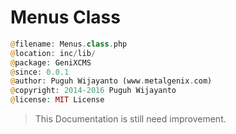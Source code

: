 # Menus Class

```php
@filename: Menus.class.php
@location: inc/lib/
@package: GeniXCMS
@since: 0.0.1
@author: Puguh Wijayanto (www.metalgenix.com)
@copyright: 2014-2016 Puguh Wijayanto
@license: MIT License
```

> This Documentation is still need improvement.


